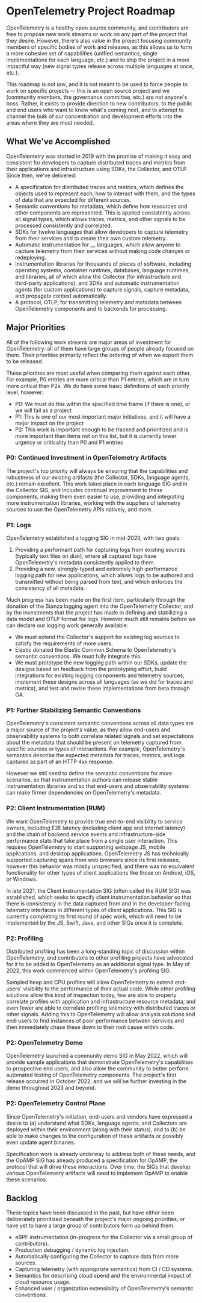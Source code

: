 <!--- Hugo front matter used to generate the website version of this page:
linkTitle: Roadmap
aliases: [/roadmap]
github_repo: &repo https://github.com/open-telemetry/community
path_base_for_github_subdir: tmp/community
github_project_repo: *repo
weight: 20
--->

# OpenTelemetry Project Roadmap

OpenTelemetry is a healthy open source community, and contributors are free to
propose new work streams or work on any part of the project that they desire.
However, there's also value in the project focusing community members of
specific bodies of work and releases, as this allows us to form a more cohesive
set of capabilities (unified semantics, single implementations for each
language, etc.) and to ship the project in a more impactful way (new signal
types release across multiple languages at once, etc.).

This roadmap is not _law_, and it is not meant to be used to force people to
work on specific projects -- this is an open source project and we (community
members, the governance committee, etc.) are not anyone's boss. Rather, it
exists to provide direction to new contributors, to the public and end users who
want to know what's coming next, and to attempt to channel the bulk of our
concentration and development efforts into the areas where they are most needed.

## What We've Accomplished

OpenTelemetry was started in 2019 with the promise of making it easy and
consistent for developers to capture distributed traces and metrics from their
applications and infrastructure using SDKs, the Collector, and OTLP. Since then,
we've delivered:

- A specification for distributed traces and metrics, which defines the objects
  used to represent each, how to interact with them, and the types of data that
  are expected for different sources.
- Semantic conventions for metadata, which define how resources and other
  components are represented. This is applied consistently across all signal
  types, which allows traces, metrics, and other signals to be processed
  consistently and correlated.
- SDKs for twelve languages that allow developers to capture telemetry from
  their services and to create their own custom telemetry.
- Automatic instrumentation for \_\_ languages, which allow anyone to capture
  telemetry from their services without making code changes or redeploying.
- Instrumentation libraries for thousands of pieces of software, including
  operating systems, container runtimes, databases, language runtimes, and
  libraries, all of which allow the Collector (for infrastructure and
  third-party applications), and SDKs and automatic instrumentation agents (for
  custom applications) to capture signals, capture metadata, and propagate
  context automatically.
- A protocol, OTLP, for transmitting telemetry and metadata between
  OpenTelemetry components and to backends for processing.

## Major Priorities

All of the following work streams are major areas of investment for
OpenTelemetry: all of them have large groups of people already focused on them.
Their priorities primarily reflect the ordering of when we expect them to be
released.

These priorities are most useful when comparing them against each other. For
example, P0 entries are more critical than P1 entries, which are in turn more
critical than P2s. We do have some basic definitions of each priority level,
however:

- P0: We must do this within the specified time frame (if there is one), or we
  will fail as a project
- P1: This is one of our most important major initiatives, and it will have a
  major impact on the project
- P2: This work is important enough to be tracked and prioritized and is more
  important than items not on this list, but it is currently lower urgency or
  criticality than P0 and P1 entries

### P0: Continued Investment in OpenTelemetry Artifacts

The project's top priority will always be ensuring that the capabilities and
robustness of our existing artifacts (the Collector, SDKs, language agents,
etc.) remain excellent. This work takes place in each language SIG and in the
Collector SIG, and includes continual improvement to these components, making
them even easier to use, providing and integrating more instrumentation
libraries, working with the suppliers of telemetry sources to use the
OpenTelemetry APIs natively, and more.

### P1: Logs

OpenTelemetry established a logging SIG in mid-2020, with two goals:

1. Providing a performant path for capturing logs from existing sources
   (typically text files on disk), where all captured logs have OpenTelemetry's
   metadata consistently applied to them.
2. Providing a new, strongly-typed and extremely high-performance logging path
   for new applications, which allows logs to be authored and transmitted
   without being parsed from text, and which enforces the consistency of all
   metadata.

Much progress has been made on the first item, particularly through the donation
of the Stanza logging agent into the OpenTelemetry Collector, and by the
investments that the project has made in defining and stabilizing a data model
and OTLP format for logs. However much still remains before we can declare our
logging work generally available:

- We must extend the Collector's support for existing log sources to satisfy the
  requirements of more users.
- Elastic donated the Elastic Common Schema to OpenTelemetry's semantic
  conventions. We must fully integrate this.
- We must prototype the new logging path within our SDKs, update the designs
  based on feedback from the prototyping effort, build integrations for existing
  logging components and telemetry sources, implement these designs across all
  languages (as we did for traces and metrics), and test and revise these
  implementations from beta through GA.

### P1: Further Stabilizing Semantic Conventions

OpenTelemetry's consistent semantic conventions across all data types are a
major source of the project's value, as they allow end-users and observability
systems to both correlate related signals and set expectations about the
metadata that should be present on telemetry captured from specific sources or
types of interactions. For example, OpenTelemetry's semantics describe the
expected metadata for traces, metrics, and logs captured as part of an HTTP 4xx
response.

However we still need to define the semantic conventions for more scenarios, so
that instrumentation authors can release stable instrumentation libraries and so
that end-users and observability systems can make firmer dependencies on
OpenTelemetry's metadata.

### P2: Client Instrumentation (RUM)

We want OpenTelemetry to provide true end-to-end visibility to service owners,
including E2E latency (including client app and internet latency) and the chain
of backend service events and infrastructure-side performance stats that take
place from a single user interaction. This requires OpenTelemetry to start
supporting webpage JS, mobile applications, and desktop applications.
OpenTelemetry JS has technically supported capturing spans from web browsers
since its first releases, however this behavior was mostly unspecified, and
there was no equivalent functionality for other types of client applications
like those on Android, iOS, or Windows.

In late 2021, the Client Instrumentation SIG (often called the RUM SIG) was
established, which seeks to specify client instrumentation behavior so that
there is consistency in the data captured from and in the developer-facing
telemetry interfaces in different types of client applications. This SIG is
currently completing its first round of spec work, which will need to be
implemented by the JS, Swift, Java, and other SIGs once it is complete.

### P2: Profiling

Distributed profiling has been a long-standing topic of discussion within
OpenTelemetry, and contributors to other profiling projects have advocated for
it to be added to OpenTelemetry as an additional signal type. In May of 2022,
this work commenced within OpenTelemetry's profiling SIG.

Sampled heap and CPU profiles will allow OpenTelemetry to extend end-users'
visibility to the performance of their actual code. While other profiling
solutions allow this kind of inspection today, few are able to properly
correlate profiles with application and infrastructure resource metadata, and
even fewer are able to correlate profiling telemetry with distributed traces or
other signals. Adding this to OpenTelemetry will allow analysis solutions and
end-users to find instances of poor performance between services and then
immediately chase these down to their root cause within code.

### P2: OpenTelemetry Demo

OpenTelemetry launched a community demo SIG in May 2022, which will provide
sample applications that demonstrate OpenTelemetry's capabilities to prospective
end users, and also allow the community to better perform automated testing of
OpenTelemetry components. The project's first release occurred in October 2022,
and we will be further investing in the demo throughout 2023 and beyond.

### P2: OpenTelemetry Control Plane

Since OpenTelemetry's initiation, end-users and vendors have expressed a desire
to (a) understand what SDKs, language agents, and Collectors are deployed within
their environment (along with their status), and to (b) be able to make changes
to the configuration of these artifacts or possibly even update agent binaries.

Specification work is already underway to address both of these needs, and the
OpAMP SIG has already produced a specification for OpAMP, the
protocol that will drive these interactions. Over time, the SIGs that develop
various OpenTelemetry artifacts will need to implement OpAMP to enable these
scenarios.

## Backlog

These topics have been discussed in the past, but have either been deliberately
prioritized beneath the project's major ongoing priorities, or have yet to have
a large group of contributors form up behind them.

- eBPF instrumentation (in-progress for the Collector via a small group of
  contributors).
- Production debugging / dynamic log injection.
- Automatically configuring the Collector to capture data from more sources.
- Capturing telemetry (with appropriate semantics) from CI / CD systems.
- Semantics for describing cloud spend and the environmental impact of cloud
  resource usage.
- Enhanced user / organization extensibility of OpenTelemetry's semantic
  conventions.
